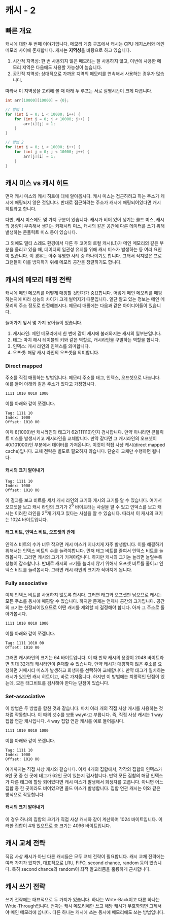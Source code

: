 # 캐시 - 2
## 빠른 개요
캐시에 대한 두 번째 이야기입니다. 메모리 게층 구조에서 캐시는 CPU 레지스터와 메인 메모리 사이에 존재합니다. 캐시는 **지역성**을 바탕으로 하고 있습니다.
1. 시간적 지역성: 한 번 사용되지 않은 메모리는 잘 사용하지 않고, 이번에 사용한 메모리 지역은 다음에도 사용할 가능성이 높습니다.
2. 공간적 지역성: 상대적으로 가까운 지역의 메모리를 연속해서 사용하는 경우가 많습니다.

따라서 이 지역성을 고려해 볼 때 아래 두 루프는 서로 실행시간이 크게 다릅니다.
``` c
int arr[10000][10000] = {0};

// 방법 1
for (int i = 0; i < 10000; i++) {
    for (int j = 0; j < 10000; j++) {
        arr[i][j] = 1;
    }
}

// 방법 2
for (int i = 0; i < 10000; i++) {
    for (int j = 0; j < 10000; j++) {
        arr[j][i] = 1;
    }
}
```

## 캐시 미스 vs 캐시 히트
먼저 캐시 미스와 캐시 히트에 대해 알아봅시다. 캐시 미스는 접근하려고 하는 주소가 캐시에 매핑되지 않은 것입니다. 반대로 접근하려는 주소가 캐시에 매핑되어있다면 캐시 히트라고 합니다.

다만, 캐시 미스에도 몇 가지 구분이 있습니다. 캐시가 비어 있어 생기는 콜드 미스, 캐시의 용량이 부족해서 생기는 커패시티 미스, 캐시의 같은 공간에 다른 데이터를 쓰기 위해 발생하는 콘플릭트 미스 등이 있습니다.

그 외에도 멀티 스레드 환경에서 다른 두 코어의 로컬 캐시(L1)가 메인 메모리의 같은 부분을 올리고 있을 때, 데이터의 일관성 유지를 위해 캐시 미스가 발생하는 등 여러 요인이 있습니다. 이 경우는 아주 유명한 사례 중 하나이기도 합니다. 그래서 적지않은 프로그램들이 이를 방지하기 위해 메모리 공간을 정렬하기도 합니다. 

## 캐시의 메모리 매핑 전략
캐시에 메인 메모리를 어떻게 매핑할 것인가가 중요합니다. 어떻게 메인 메모리를 매핑하는지에 따라 성능의 차이가 크게 벌어지기 때문입니다. 일단 알고 있는 정보는 메인 메모리의 주소 정도로 한정해봅시다. 메모리 매핑에는 다음과 같은 아이디어들이 있습니다.

들어가기 앞서 몇 가지 용어들이 있습니다.
1. 캐시라인: 메인 메모리에서 한 번에 같이 캐시에 불러와지는 캐시의 일부분입니다.
2. 태그: 마치 해시 테이블의 키와 같은 역할로, 캐시라인을 구별하는 역할을 합니다.
3. 인덱스: 캐시 라인의 인덱스를 의미합니다.
4. 오프셋: 해당 캐시 라인의 오프셋을 의미합니다.

### Direct mapped
주소를 직접 매핑하는 방법입니다. 메모리 주소를 태그, 인덱스, 오프셋으로 나눕니다. 예를 들어 아래와 같은 주소가 있다고 가정합시다.
```
1111 1010 0010 1000
```
이를 아래와 같이 쪼갭니다.
```
Tag: 1111 10
Index: 1000
Offset: 1010 00
```

이제 8(1000)번 캐시라인의 태그가 62(111110)인지 검사합니다. 만약 아니라면 콘플릭트 미스를 발생시키고 캐시라인을 교체합니다. 만약 같다면 그 캐시라인의 오프셋이 40(101000)인 부분에서 데이터를 가져옵니다. 이것이 직접 사상 캐시(direct mapped cache)입니다. 교체 전략은 별도로 필요하지 않습니다. 단순히 교체만 수행하면 됩니다.

#### 캐시의 크기 알아내기
```
Tag: 1111 10
Index: 1000
Offset: 1010 00
```
이 결과를 보고 비트를 세서 캐시 라인의 크기와 캐시의 크기를 알 수 있습니다. 여기서 오프셋을 보고 캐시 라인의 크기가 $2^6$ 바이트라는 사실을 알 수 있고 인덱스를 보고 캐시는 이러한 라인을 $2^4$개 가지고 있다는 사실을 알 수 있습니다. 따라서 이 캐시의 크기는 1024 바이트입니다.

#### 태그 비트, 인덱스 비트, 오프셋의 관계
인덱스 비트의 수가 너무 작으면 캐시 미스가 지나치게 자주 발생합니다. 이를 해결하기 위해서는 인덱스 비트의 수를 늘려야합니다. 먼저 태그 비트를 줄여서 인덱스 비트를 늘려봅시다. 그러면 캐시의 크기가 커져야합니다. 하지만 캐시의 크기는 늘리면 늘릴수록 성능이 감소합니다. 반대로 캐시의 크기를 늘리지 않기 위해서 오프셋 비트를 줄이고 인덱스 비트를 늘려봅시다. 그러면 캐시 라인의 크기가 작아지게 됩니다.

### Fully associative
이제 인덱스 비트를 사용하지 않도록 합시다. 그러면 태그와 오프셋만 남으므로 캐시는 모든 주소를 동시에 매핑할 수 있습니다. 하지만 문제는 언제나 공간의 크기입니다. 공간의 크기는 한정되어있으므로 어떤 캐시를 제외할 지 결정해야 합니다. 아까 그 주소로 돌아가봅시다.
```
1111 1010 0010 1000
```
이를 아래와 같이 쪼갭니다.
```
Tag: 1111 1010 00
Offset: 1010 00
```
그러면 캐시라인의 크기는 64 바이트입니다. 이 때 만약 캐시의 용량이 2048 바이트라면 최대 32개의 캐시라인이 존재할 수 있습니다. 만약 캐시가 매핑하지 않은 주소를 요청하면 커패시티 미스가 발생하고 희생자를 선택하여 교체합니다. 만약 태그가 일치하는 캐시가 있으면 캐시 히트이고, 바로 가져옵니다. 하지만 이 방법에는 치명적인 단점이 있는데, 모든 태그비트를 검사해야 한다는 단점이 있습니다.

### Set-associative
이 방법은 두 방법을 합친 것과 같습니다. 마치 여러 개의 직접 사상 캐시를 사용하는 것처럼 작동합니다. 이 때의 갯수를 보통 way라고 부릅니다. 즉, 직접 사상 캐시는 1 way 집합 연관 캐시입니다. 4 way 집합 연관 캐시를 예로 들어봅시다.
```
1111 1010 0010 1000
```
이를 아래와 같이 쪼갭니다.
```
Tag: 1111 10
Index: 1000
Offset: 1010 00
```
여기까지는 직접 사상 캐시와 같습니다. 이제 4개의 집합에서, 각각의 집합의 인덱스가 8인 곳 중 한 곳에 태그가 62인 곳이 있는지 검사합니다. 만약 모든 집합의 해당 인덱스가 다른 태그에 할당 되어있다면 캐시 미스가 발생해서 희생자를 고릅니다. 아니면 어느 집합 중 한 곳이라도 비어있으면 콜드 미스가 발생합니다. 집합 연관 캐시는 이와 같은 방식으로 작동합니다.

#### 캐시의 크기 알아내기
이 경우 하나의 집합의 크기가 직접 사상 캐시와 같이 계산하여 1024 바이트입니다. 이러한 집합이 4개 있으므로 총 크기는 4096 바이트입니다.

## 캐시 교체 전략
직접 사상 캐시가 아닌 다른 캐시들은 모두 교체 전략이 필요합니다. 캐시 교체 전략에는 여러 가지가 있지만, 대표적으로 LRU, FIFO, second chance, random 등이 있습니다. 특히 second chance와 random이 최적 알고리즘을 훌륭하게 근사합니다.

## 캐시 쓰기 전략
쓰기 전략에는 대표적으로 두 가지가 있습니다. 하나는 Write-Back이고 다른 하나는 Wrtie-Through입니다. 전자는 캐시 메모리에만 쓰고 해당 캐시가 무효화되면 그제서야 메인 메모리에 씁니다. 다른 하나는 캐시에 쓰는 동시에 메모리에도 쓰는 방법입니다.